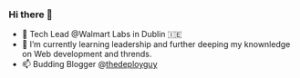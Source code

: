 ### Hi there 👋

- 🔭 Tech Lead @Walmart Labs in Dublin 🇮🇪
- 🌱 I’m currently learning leadership and further deeping my knownledge on Web development and thrends.
- 📫 Budding Blogger @[thedeployguy](http://thedeployguy.com/)
